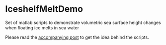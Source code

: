 # IceshelfMeltDemo
Set of matlab scripts to demonstrate volumetric sea surface height changes when floating ice melts in sea water

Please read the [accompanying post](http://wobbly.earth/post/archimedes/) to get the idea behind the scripts.
